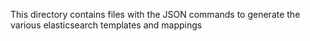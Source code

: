 This directory contains files with the JSON commands to generate the various
elasticsearch templates and mappings